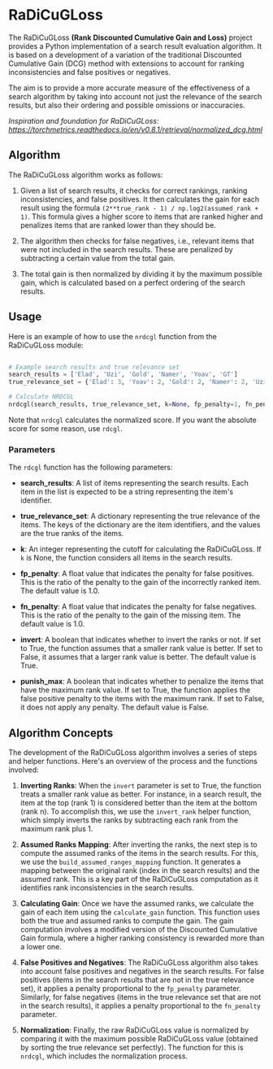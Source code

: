 # RaDiCuGLoss

The RaDiCuGLoss **(Rank Discounted Cumulative Gain and Loss)** project provides a Python implementation of a search result evaluation algorithm. It is based on a development of a variation of the traditional Discounted Cumulative Gain (DCG) method with extensions to account for ranking inconsistencies and false positives or negatives.

The aim is to provide a more accurate measure of the effectiveness of a search algorithm by taking into account not just the relevance of the search results, but also their ordering and possible omissions or inaccuracies.

*Inspiration and foundation for RaDiCuGLoss: https://torchmetrics.readthedocs.io/en/v0.8.1/retrieval/normalized_dcg.html*

## Algorithm

The RaDiCuGLoss algorithm works as follows:

1. Given a list of search results, it checks for correct rankings, ranking inconsistencies, and false positives. It then calculates the gain for each result using the formula `(2**true_rank - 1) / np.log2(assumed_rank + 1)`. This formula gives a higher score to items that are ranked higher and penalizes items that are ranked lower than they should be.

2. The algorithm then checks for false negatives, i.e., relevant items that were not included in the search results. These are penalized by subtracting a certain value from the total gain.

3. The total gain is then normalized by dividing it by the maximum possible gain, which is calculated based on a perfect ordering of the search results.

## Usage

Here is an example of how to use the `nrdcgl` function from the RaDiCuGLoss module:

```python

# Example search results and true relevance set
search_results = ['Elad', 'Uzi', 'Gold', 'Namer', 'Yoav', 'GT']
true_relevance_set = {'Elad': 3, 'Yoav': 2, 'Gold': 2, 'Namer': 2, 'Uzi': 1, 'GT': 1}

# Calculate NRDCGL
nrdcgl(search_results, true_relevance_set, k=None, fp_penalty=1, fn_penalty=1, invert=True, punish_max=False)

```
Note that `nrdcgl` calculates the normalized score. If you want the absolute score for some reason, use `rdcgl`. 

### Parameters

The `rdcgl` function has the following parameters:

- **search_results**: A list of items representing the search results. Each item in the list is expected to be a string representing the item's identifier.

- **true_relevance_set**: A dictionary representing the true relevance of the items. The keys of the dictionary are the item identifiers, and the values are the true ranks of the items.

- **k**: An integer representing the cutoff for calculating the RaDiCuGLoss. If `k` is None, the function considers all items in the search results.

- **fp_penalty**: A float value that indicates the penalty for false positives. This is the ratio of the penalty to the gain of the incorrectly ranked item. The default value is 1.0.

- **fn_penalty**: A float value that indicates the penalty for false negatives. This is the ratio of the penalty to the gain of the missing item. The default value is 1.0.

- **invert**: A boolean that indicates whether to invert the ranks or not. If set to True, the function assumes that a smaller rank value is better. If set to False, it assumes that a larger rank value is better. The default value is True.

- **punish_max**: A boolean that indicates whether to penalize the items that have the maximum rank value. If set to True, the function applies the false positive penalty to the items with the maximum rank. If set to False, it does not apply any penalty. The default value is False.

## Algorithm Concepts

The development of the RaDiCuGLoss algorithm involves a series of steps and helper functions. Here's an overview of the process and the functions involved:

1. **Inverting Ranks**: When the `invert` parameter is set to True, the function treats a smaller rank value as better. For instance, in a search result, the item at the top (rank 1) is considered better than the item at the bottom (rank n). To accomplish this, we use the `invert_rank` helper function, which simply inverts the ranks by subtracting each rank from the maximum rank plus 1.

2. **Assumed Ranks Mapping**: After inverting the ranks, the next step is to compute the assumed ranks of the items in the search results. For this, we use the `build_assumed_ranges_mapping` function. It generates a mapping between the original rank (index in the search results) and the assumed rank. This is a key part of the RaDiCuGLoss computation as it identifies rank inconsistencies in the search results.

3. **Calculating Gain**: Once we have the assumed ranks, we calculate the gain of each item using the `calculate_gain` function. This function uses both the true and assumed ranks to compute the gain. The gain computation involves a modified version of the Discounted Cumulative Gain formula, where a higher ranking consistency is rewarded more than a lower one.

4. **False Positives and Negatives**: The RaDiCuGLoss algorithm also takes into account false positives and negatives in the search results. For false positives (items in the search results that are not in the true relevance set), it applies a penalty proportional to the `fp_penalty` parameter. Similarly, for false negatives (items in the true relevance set that are not in the search results), it applies a penalty proportional to the `fn_penalty` parameter.

5. **Normalization**: Finally, the raw RaDiCuGLoss value is normalized by comparing it with the maximum possible RaDiCuGLoss value (obtained by sorting the true relevance set perfectly). The function for this is `nrdcgl`, which includes the normalization process.


